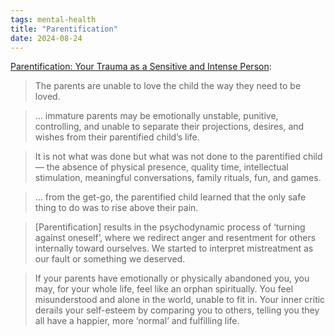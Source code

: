 ```yaml
---
tags: mental-health
title: "Parentification"
date: 2024-08-24
---
```


[Parentification: Your Trauma as a Sensitive and Intense Person](https://eggshelltherapy.com/parentification/):

> The parents are unable to love the child the way they need to be loved.

> ... immature parents may be emotionally unstable, punitive, controlling, and unable to separate their projections, desires, and wishes from their parentified child’s life.

> It is not what was done but what was not done to the parentified child— the absence of physical presence, quality time, intellectual stimulation, meaningful conversations, family rituals, fun, and games.

> ... from the get-go, the parentified child learned that the only safe thing to do was to rise above their pain. 

> [Parentification] results in the psychodynamic process of ‘turning against oneself’, where we redirect anger and resentment for others internally toward ourselves. We started to interpret mistreatment as our fault or something we deserved.

> If your parents have emotionally or physically abandoned you, you may, for your whole life, feel like an orphan spiritually. You feel misunderstood and alone in the world, unable to fit in. Your inner critic derails your self-esteem by comparing you to others, telling you they all have a happier, more ‘normal’ and fulfilling life.